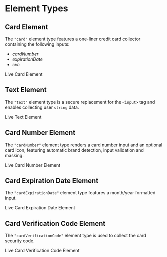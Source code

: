 # Element Types

## Card Element

The `"card"` element type features a one-liner credit card collector containing the following inputs:

- *cardNumber*
- *expirationDate*
- *cvc*

<div class="hero_elements-example">
  <div class="elements-example-content">
    <div class="elements-example-header">
      <div class="elements-example-window">
        <div class="elements-example-action"></div>
        <div class="elements-example-action"></div>
        <div class="elements-example-action"></div>
      </div>
      <span>Live Card Element</span>
    </div>
    <div class="elements-example-form-wrapper">
      <div class="element" id="types-card-element"></div>
    </div>
  </div>
</div>

<script defer>
  window.addEventListener('load', () => {
    window.cardElement = BasisTheory.createElement('card');
    cardElement.mount('#types-card-element');  
  });
</script>

## Text Element

The `"text"` element type is a secure replacement for the `<input>` tag and enables collecting user `string` data.

<div class="hero_elements-example">
  <div class="elements-example-content">
    <div class="elements-example-header">
      <div class="elements-example-window">
        <div class="elements-example-action"></div>
        <div class="elements-example-action"></div>
        <div class="elements-example-action"></div>
      </div>
      <span>Live Text Element</span>
    </div>
    <div class="elements-example-form-wrapper">
      <div class="element" id="types-text-element"></div>
    </div>
  </div>
</div>

<script defer>
  window.addEventListener('load', () => {
    window.textElement = BasisTheory.createElement('text', {
      targetId: 'elementTypesTextElement',
      placeholder: 'John Doe',
    });
    textElement.mount('#types-text-element');  
  });
</script>

## Card Number Element

The `"cardNumber"` element type renders a card number input and an optional card icon, featuring automatic brand detection, input validation
and masking.

<div class="hero_elements-example">
  <div class="elements-example-content">
    <div class="elements-example-header">
      <div class="elements-example-window">
        <div class="elements-example-action"></div>
        <div class="elements-example-action"></div>
        <div class="elements-example-action"></div>
      </div>
      <span>Live Card Number Element</span>
    </div>
    <div class="elements-example-form-wrapper">
      <div class="element" id="types-card-number-element"></div>
    </div>
  </div>
</div>

<script defer>
  window.addEventListener('load', () => {
    window.cardNumberElement = BasisTheory.createElement('cardNumber', {
      targetId: 'elementTypesTextElement',
    });
    window.cardNumberElement.mount('#types-card-number-element');
    window.cardNumberElement.on('change', ({ cardBrand }) => {
      window.cardVerificationCodeElement?.update({ cardBrand });
    });
  });
</script>

## Card Expiration Date Element

The `"cardExpirationDate"` element type features a month/year formatted input.

<div class="hero_elements-example">
  <div class="elements-example-content">
    <div class="elements-example-header">
      <div class="elements-example-window">
        <div class="elements-example-action"></div>
        <div class="elements-example-action"></div>
        <div class="elements-example-action"></div>
      </div>
      <span>Live Card Expiration Date Element</span>
    </div>
    <div class="elements-example-form-wrapper">
      <div class="element" id="types-card-expiration-date-element"></div>
    </div>
  </div>
</div>

<script defer>
  window.addEventListener('load', () => {
    window.cardExpirationDateElement = BasisTheory.createElement('cardExpirationDate', {
      targetId: 'elementTypesTextElement',
    });
    window.cardExpirationDateElement.mount('#types-card-expiration-date-element');  
  });
</script>

## Card Verification Code Element

The `"cardVerificationCode"` element type is used to collect the card security code.

<div class="hero_elements-example">
  <div class="elements-example-content">
    <div class="elements-example-header">
      <div class="elements-example-window">
        <div class="elements-example-action"></div>
        <div class="elements-example-action"></div>
        <div class="elements-example-action"></div>
      </div>
      <span>Live Card Verification Code Element</span>
    </div>
    <div class="elements-example-form-wrapper">
      <div class="element" id="types-card-verification-code-element"></div>
    </div>
  </div>
</div>

<script defer>
  window.addEventListener('load', () => {
    window.cardVerificationCodeElement = BasisTheory.createElement('cardVerificationCode', {
      targetId: 'elementTypesTextElement',
    });
    window.cardVerificationCodeElement.mount('#types-card-verification-code-element');  
  });
</script>
